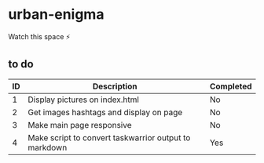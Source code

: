 # urban-enigma
Watch this space :zap:

## to do
| ID | Description | Completed |
|----|-------------|-----------|
|1|Display pictures on index.html|No|
|2|Get images hashtags and display on page|No|
|3|Make main page responsive|No|
|4|Make script to convert taskwarrior output to markdown|Yes|
